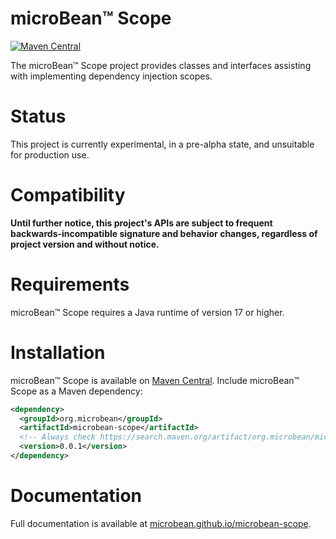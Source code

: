 # microBean™ Scope

[![Maven Central](https://maven-badges.herokuapp.com/maven-central/org.microbean/microbean-scope/badge.svg)](https://maven-badges.herokuapp.com/maven-central/org.microbean/microbean-scope)

The microBean™ Scope project provides classes and interfaces assisting
with implementing dependency injection scopes.

# Status

This project is currently experimental, in a pre-alpha state, and
unsuitable for production use.

# Compatibility

**Until further notice, this project's APIs are subject to frequent
backwards-incompatible signature and behavior changes, regardless of
project version and without notice.**

# Requirements

microBean™ Scope requires a Java runtime of version 17 or higher.

# Installation

microBean™ Scope is available on [Maven
Central](https://search.maven.org/).  Include microBean™ Scope as a
Maven dependency:

```xml
<dependency>
  <groupId>org.microbean</groupId>
  <artifactId>microbean-scope</artifactId>
  <!-- Always check https://search.maven.org/artifact/org.microbean/microbean-scope for up-to-date available versions. -->
  <version>0.0.1</version>
</dependency>
```

# Documentation

Full documentation is available at
[microbean.github.io/microbean-scope](https://microbean.github.io/microbean-scope/).
